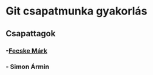 # Git csapatmunka gyakorlás

## Csapattagok

### -[Fecske Márk](https://github.com/NyomodMrk)
### - Simon Ármin
